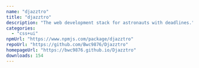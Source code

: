 ```yaml
---
name: "djazztro"
title: "djazztro"
description: "The web development stack for astronauts with deadlines."
categories:
  - "css+ui"
npmUrl: "https://www.npmjs.com/package/djazztro"
repoUrl: "https://github.com/Bwc9876/Djazztro"
homepageUrl: "https://bwc9876.github.io/Djazztro"
downloads: 154
---
```

